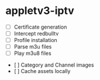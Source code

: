 # appletv3-iptv

- [ ] Certificate generation
- [ ] Intercept redbulltv
- [ ] Profile installation
- [ ] Parse m3u files
- [ ] Play m3u8 files
- [ ] Category and Channel images
- [ ] Cache assets locally
